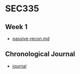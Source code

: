 # SEC335

## Week 1 
- [passive-recon.md](https://github.com/zachary-moote-champlain/tech-journal/docs/SEC335/passive-recon.md)

## Chronological Journal
- [journal](https://github.com/zachary-moote-champlain/tech-journal/SEC335/journal.md)
